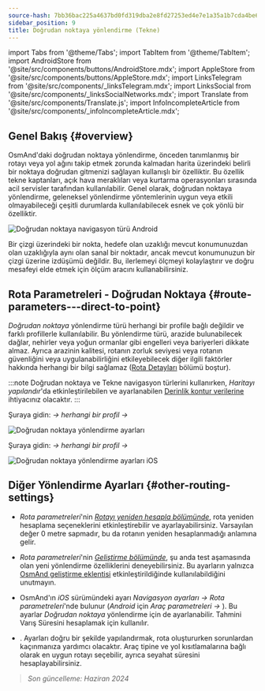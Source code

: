 ```yaml
---
source-hash: 7bb36bac225a4637bd0fd319dba2e8fd27253ed4e7e1a35a1b7cda4be6a24614
sidebar_position: 9
title: Doğrudan noktaya yönlendirme (Tekne)
---
```

import Tabs from '@theme/Tabs';
import TabItem from '@theme/TabItem';
import AndroidStore from '@site/src/components/buttons/AndroidStore.mdx';
import AppleStore from '@site/src/components/buttons/AppleStore.mdx';
import LinksTelegram from '@site/src/components/_linksTelegram.mdx';
import LinksSocial from '@site/src/components/_linksSocialNetworks.mdx';
import Translate from '@site/src/components/Translate.js';
import InfoIncompleteArticle from '@site/src/components/_infoIncompleteArticle.mdx';



## Genel Bakış {#overview}

OsmAnd'daki doğrudan noktaya yönlendirme, önceden tanımlanmış bir rotayı veya yol ağını takip etmek zorunda kalmadan harita üzerindeki belirli bir noktaya doğrudan gitmenizi sağlayan kullanışlı bir özelliktir. Bu özellik tekne kaptanları, açık hava meraklıları veya kurtarma operasyonları sırasında acil servisler tarafından kullanılabilir. Genel olarak, doğrudan noktaya yönlendirme, geleneksel yönlendirme yöntemlerinin uygun veya etkili olmayabileceği çeşitli durumlarda kullanılabilecek esnek ve çok yönlü bir özelliktir.

![Doğrudan noktaya navigasyon türü Android](@site/static/img/navigation/boat/direct_navigation_type_android.png)

Bir çizgi üzerindeki bir nokta, hedefe olan uzaklığı mevcut konumunuzdan olan uzaklığıyla aynı olan sanal bir noktadır, ancak mevcut konumunuzun bir çizgi üzerine izdüşümü değildir. Bu, ilerlemeyi ölçmeyi kolaylaştırır ve doğru mesafeyi elde etmek için ölçüm aracını kullanabilirsiniz.


## Rota Parametreleri - Doğrudan Noktaya {#route-parameters---direct-to-point}

*Doğrudan noktaya* yönlendirme türü herhangi bir profile bağlı değildir ve farklı profillerle kullanılabilir.
Bu yönlendirme türü, arazide bulunabilecek dağlar, nehirler veya yoğun ormanlar gibi engelleri veya bariyerleri dikkate almaz. Ayrıca arazinin kalitesi, rotanın zorluk seviyesi veya rotanın güvenliğini veya uygulanabilirliğini etkileyebilecek diğer ilgili faktörler hakkında herhangi bir bilgi sağlamaz ([Rota Detayları](../setup/route-details.md) bölümü boştur).

:::note
Doğrudan noktaya ve Tekne navigasyon türlerini kullanırken, *Haritayı yapılandır*'da etkinleştirilebilen ve ayarlanabilen [Derinlik kontur verilerine](../../plugins/nautical-charts.md#nautical-map-style) ihtiyacınız olacaktır.
:::

<Tabs groupId="operating-systems" queryString="operating-systems">

<TabItem value="android" label="Android">

Şuraya gidin: *<Translate android="true" ids="shared_string_menu,shared_string_settings"/> → herhangi bir profil → <Translate android="true" ids="routing_settings_2,nav_type_hint"/>*

![Doğrudan noktaya yönlendirme ayarları](@site/static/img/navigation/routing/direct_to_point_routing_3_andr.png)

</TabItem>

<TabItem value="ios" label="iOS">

Şuraya gidin: *<Translate android="true" ids="shared_string_menu,shared_string_settings"/> → herhangi bir profil → <Translate android="true" ids="routing_settings_2,nav_type_hint"/>*

![Doğrudan noktaya yönlendirme ayarları iOS](@site/static/img/navigation/routing/direct_to_point_ios.png)

</TabItem>

</Tabs>


## Diğer Yönlendirme Ayarları {#other-routing-settings}

- *Rota parametreleri*'nin [*Rotayı yeniden hesapla bölümünde*](../../navigation/guidance/navigation-settings.md#recalculate-route), rota yeniden hesaplama seçeneklerini etkinleştirebilir ve ayarlayabilirsiniz. Varsayılan değer 0 metre sapmadır, bu da rotanın yeniden hesaplanmadığı anlamına gelir.

- *Rota parametreleri*'nin [*Geliştirme bölümünde*](../guidance/navigation-settings.md#development-settings), şu anda test aşamasında olan yeni yönlendirme özelliklerini deneyebilirsiniz. Bu ayarların yalnızca [OsmAnd geliştirme eklentisi](../../plugins/development.md) etkinleştirildiğinde kullanılabildiğini unutmayın.

- OsmAnd'ın *iOS* sürümündeki *[<Translate ios="true" ids="road_speeds"/>](../guidance/navigation-settings.md#road-speeds)* ayarı *Navigasyon ayarları → Rota parametreleri*'nde bulunur (*Android* için *Araç parametreleri → [<Translate android="true" ids="default_speed_setting_title"/>](../guidance/navigation-settings.md#default-speed--road-speeds)*). Bu ayarlar *Doğrudan noktaya* yönlendirme için de ayarlanabilir. Tahmini Varış Süresini hesaplamak için kullanılır.

- *[<Translate ios="true" ids="vehicle_parameters"/>](../guidance/navigation-settings.md#vehicle-parameters)*. Ayarları doğru bir şekilde yapılandırmak, rota oluştururken sorunlardan kaçınmanıza yardımcı olacaktır. Araç tipine ve yol kısıtlamalarına bağlı olarak en uygun rotayı seçebilir, ayrıca seyahat süresini hesaplayabilirsiniz.

> *Son güncelleme: Haziran 2024*
